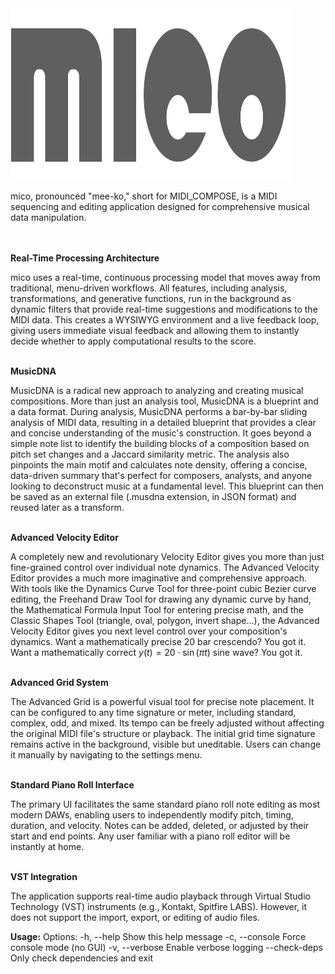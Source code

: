 <img src="logo.png" alt="A beautiful sunset" width="450" height="275">

mico, pronounced "mee-ko," short for MIDI_COMPOSE, is a MIDI sequencing and editing application designed for comprehensive musical data manipulation.
<br><br><br>

**Real-Time Processing Architecture**

mico uses a real-time, continuous processing model that moves away from traditional, menu-driven workflows. All features, including analysis, transformations, and generative functions, run in the background as dynamic filters that provide real-time suggestions and modifications to the MIDI data. This creates a WYSIWYG environment and a live feedback loop, giving users immediate visual feedback and allowing them to instantly decide whether to apply computational results to the score.
<br>
<br>

**MusicDNA**

MusicDNA is a radical new approach to analyzing and creating musical compositions. More than just an analysis tool, MusicDNA is a blueprint and a data format. During analysis, MusicDNA performs a bar-by-bar sliding analysis of MIDI data, resulting in a detailed blueprint that provides a clear and concise understanding of the music's construction. It goes beyond a simple note list to identify the building blocks of a composition based on pitch set changes and a Jaccard similarity metric. The analysis also pinpoints the main motif and calculates note density, offering a concise, data-driven summary that's perfect for composers, analysts, and anyone looking to deconstruct music at a fundamental level. This blueprint can then be saved as an external file (.musdna extension, in JSON format) and reused later as a transform.
<br>
<br>

**Advanced Velocity Editor** 

A completely new and revolutionary Velocity Editor gives you more than just fine-grained control over individual note dynamics. The Advanced Velocity Editor provides a much more imaginative and comprehensive approach. With tools like the Dynamics Curve Tool for three-point cubic Bezier curve editing, the Freehand Draw Tool for drawing any dynamic curve by hand, the Mathematical Formula Input Tool for entering precise math, and the Classic Shapes Tool (triangle, oval, polygon, invert shape...), the Advanced Velocity Editor gives you next level control over your composition's dynamics. Want a mathematically precise 20 bar crescendo? You got it. Want a mathematically correct 
$y(t) = 20 \cdot \sin(\pi t)$ 
sine wave? You got it.
<br>
<br>

**Advanced Grid System** 

The Advanced Grid is a powerful visual tool for precise note placement. It can be configured to any time signature or meter, including standard, complex, odd, and mixed. Its tempo can be freely adjusted without affecting the original MIDI file's structure or playback. The initial grid time signature remains active in the background, visible but uneditable. Users can change it manually by navigating to the settings menu.
<br>
<br>

**Standard Piano Roll Interface**

The primary UI facilitates the same standard piano roll note editing as most modern DAWs, enabling users to independently modify pitch, timing, duration, and velocity. Notes can be added, deleted, or adjusted by their start and end points. Any user familiar with a piano roll editor will be instantly at home.
<br>
<br>

**VST Integration** 

The application supports real-time audio playback through Virtual Studio Technology (VST) instruments (e.g., Kontakt, Spitfire LABS). However, it does not support the import, export, or editing of audio files.

**Usage:** 
Options:
  -h, --help     Show this help message
  -c, --console  Force console mode (no GUI)
  -v, --verbose  Enable verbose logging
  --check-deps   Only check dependencies and exit
